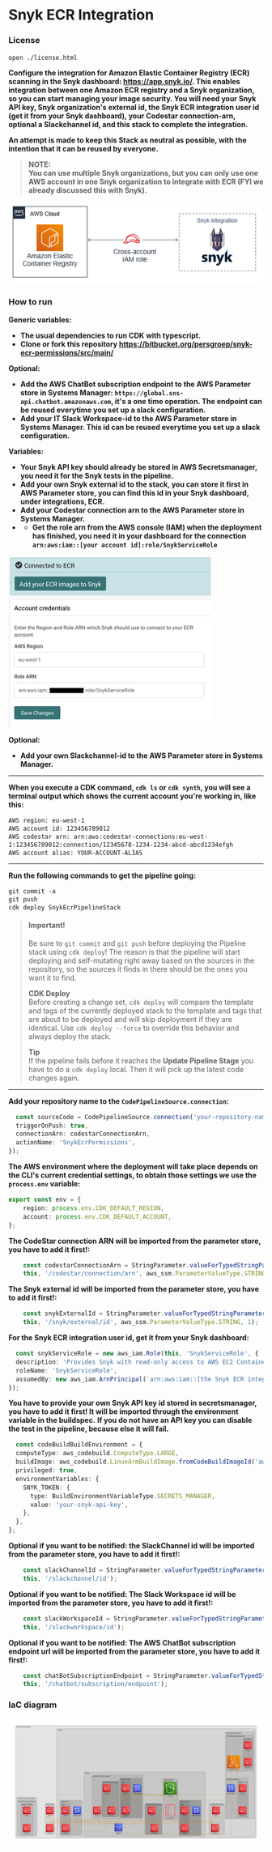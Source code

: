 # Snyk ECR Integration

### License

```shell
open ./license.html
```

**Configure the integration for Amazon Elastic Container Registry (ECR) scanning in the Snyk dashboard: https://app.snyk.io/.
This enables integration between one Amazon ECR registry and a Snyk organization, so you can start managing your image security.
You will need your Snyk API key, Snyk organization's external id, the Snyk ECR integration user id (get it from your Snyk dashboard), your Codestar connection-arn, optional a Slackchannel id, and this stack to complete the integration.**

**An attempt is made to keep this Stack as neutral as possible, with the intention that it can be reused by everyone.**

> **NOTE:**             
> **You can use multiple Snyk organizations, but you can only use one AWS account in one Snyk organization to integrate with ECR (FYI we already discussed this with Snyk).**

![snyk_ecr.png](images/snyk_ecr.png)

### How to run

**Generic variables:**

* **The usual dependencies to run CDK with typescript.**
* **Clone or fork this repository https://bitbucket.org/persgroep/snyk-ecr-permissions/src/main/**

**Optional:**
* **Add the AWS ChatBot subscription endpoint to the AWS Parameter store in Systems Manager: `https://global.sns-api.chatbot.amazonaws.com`, it's a one time operation. The endpoint can be reused
  everytime you set up a slack configuration.**
* **Add your IT Slack Workspace-id to the AWS Parameter store in Systems Manager. This id can be reused everytime you set up a slack configuration.**

**Variables:**

* **Your Snyk API key should already be stored in AWS Secretsmanager, you need it for the Snyk tests in the pipeline.**
* **Add your own Snyk external id to the stack, you can store it first in AWS Parameter store, you can find this id in your Snyk dashboard, under integrations, ECR.**
* **Add your Codestar connection arn to the AWS Parameter store in Systems Manager.**
* * **Get the role arn from the AWS console (IAM) when the deployment has finished, you need it in your dashboard for the connection `arn:aws:iam::[your account id]:role/SnykServiceRole`**

![connected.png](images/connected.png)

**Optional:**
* **Add your own Slackchannel-id to the AWS Parameter store in Systems Manager.**

---

**When you execute a CDK command, `cdk ls` or `cdk synth`, you will see a terminal output which shows the current account you're working in, like this:**

```shell
AWS region: eu-west-1
AWS account id: 123456789012
AWS codestar arn: arn:aws:codestar-connections:eu-west-1:123456789012:connection/12345678-1234-1234-abcd-abcd1234efgh
AWS account alias: YOUR-ACCOUNT-ALIAS
```

---

**Run the following commands to get the pipeline going:**

```shell
git commit -a
git push
cdk deploy SnykEcrPipelineStack
```

> #### Important!
> Be sure to `git commit` and `git push` before deploying the Pipeline stack using `cdk deploy`!
> The reason is that the pipeline will start deploying and self-mutating right away based on the sources in the repository, so the sources it finds in there should be the ones you want it to find.
>
> **CDK Deploy**                    
> Before creating a change set, `cdk deploy` will compare the template and tags of the currently deployed stack to the template and tags that are about to be deployed and will skip deployment if they
> are identical.
> Use `cdk deploy --force` to override this behavior and always deploy the stack.
>
> **Tip**                           
> If the pipeline fails before it reaches the **Update Pipeline Stage** you have to do a `cdk deploy` local. Then it will pick up the latest code changes again.

---

**Add your repository name to the `CodePipelineSource.connection`:**

```typescript
  const sourceCode = CodePipelineSource.connection('your-repository-name', 'main', {
  triggerOnPush: true,
  connectionArn: codestarConnectionArn,
  actionName: 'SnykEcrPermissions',
});
```

**The AWS environment where the deployment will take place depends on the CLI's current credential settings, to obtain those settings we use the `process.env` variable:**

```typescript
export const env = {
    region: process.env.CDK_DEFAULT_REGION,
    account: process.env.CDK_DEFAULT_ACCOUNT,
};
```

**The CodeStar connection ARN will be imported from the parameter store, you have to add it first!:**

```typescript
    const codestarConnectionArn = StringParameter.valueForTypedStringParameterV2(
    this, '/codestar/connection/arn', aws_ssm.ParameterValueType.STRING, 1);
```

**The Snyk external id will be imported from the parameter store, you have to add it first!:**

```typescript
    const snykExternalId = StringParameter.valueForTypedStringParameterV2(
    this, '/snyk/external/id', aws_ssm.ParameterValueType.STRING, 1);
```

**For the Snyk ECR integration user id, get it from your Snyk dashboard:**

```typescript
  const snykServiceRole = new aws_iam.Role(this, 'SnykServiceRole', {
  description: 'Provides Snyk with read-only access to AWS EC2 Container Registry repositories',
  roleName: 'SnykServiceRole',
  assumedBy: new aws_iam.ArnPrincipal(`arn:aws:iam::[the Snyk ECR integration user id]:user/ecr-integration-user`),
});
```

**You have to provide your own Snyk API key id stored in secretsmanager, you have to add it first! It will be imported through the environment variable in the buildspec.**
**If you do not have an API key you can disable the test in the pipeline, because else it will fail.**

```typescript
  const codeBuildBuildEnvironment = {
  computeType: aws_codebuild.ComputeType.LARGE,
  buildImage: aws_codebuild.LinuxArmBuildImage.fromCodeBuildImageId('aws/codebuild/amazonlinux2-aarch64-standard:3.0'),
  privileged: true,
  environmentVariables: {
    SNYK_TOKEN: {
      type: BuildEnvironmentVariableType.SECRETS_MANAGER,
      value: 'your-snyk-api-key',
    },
  },
};
```

**Optional if you want to be notified: the SlackChannel id will be imported from the parameter store, you have to add it first!:**

```typescript
    const slackChannelId = StringParameter.valueForTypedStringParameterV2(
    this, '/slackchannel/id');
```

**Optional if you want to be notified:  The Slack Workspace id will be imported from the parameter store, you have to add it first!:**

```typescript
    const slackWorkspaceId = StringParameter.valueForTypedStringParameterV2(
    this, '/slackworkspace/id');
```

**Optional if you want to be notified: The AWS ChatBot subscription endpoint url will be imported from the parameter store, you have to add it first!:**

```typescript
    const chatBotSubscriptionEndpoint = StringParameter.valueForTypedStringParameterV2(
    this, '/chatbot/subscription/endpoint');
```

### IaC diagram
![extended_diagram.png](images/extended_diagram.png)
